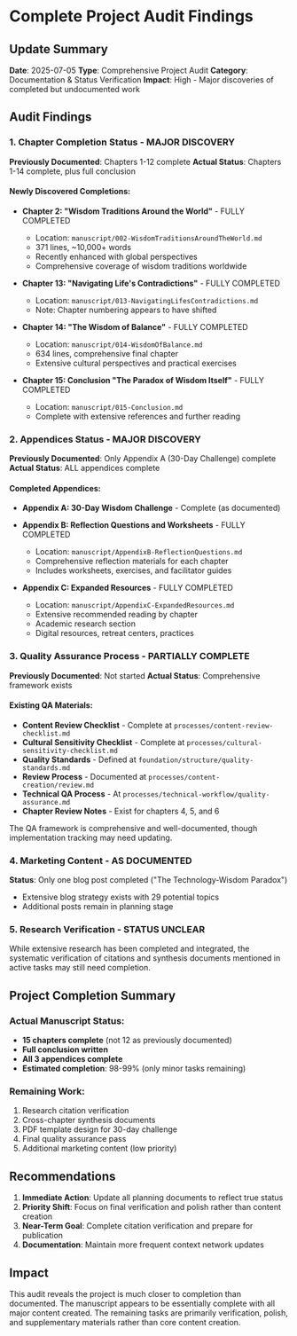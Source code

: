 # Complete Project Audit Findings

## Update Summary
**Date**: 2025-07-05
**Type**: Comprehensive Project Audit
**Category**: Documentation & Status Verification
**Impact**: High - Major discoveries of completed but undocumented work

## Audit Findings

### 1. Chapter Completion Status - MAJOR DISCOVERY

**Previously Documented**: Chapters 1-12 complete
**Actual Status**: Chapters 1-14 complete, plus full conclusion

#### Newly Discovered Completions:
- **Chapter 2: "Wisdom Traditions Around the World"** - FULLY COMPLETED
  - Location: `manuscript/002-WisdomTraditionsAroundTheWorld.md`
  - 371 lines, ~10,000+ words
  - Recently enhanced with global perspectives
  - Comprehensive coverage of wisdom traditions worldwide
  
- **Chapter 13: "Navigating Life's Contradictions"** - FULLY COMPLETED
  - Location: `manuscript/013-NavigatingLifesContradictions.md`
  - Note: Chapter numbering appears to have shifted
  
- **Chapter 14: "The Wisdom of Balance"** - FULLY COMPLETED
  - Location: `manuscript/014-WisdomOfBalance.md`
  - 634 lines, comprehensive final chapter
  - Extensive cultural perspectives and practical exercises
  
- **Chapter 15: Conclusion "The Paradox of Wisdom Itself"** - FULLY COMPLETED
  - Location: `manuscript/015-Conclusion.md`
  - Complete with extensive references and further reading

### 2. Appendices Status - MAJOR DISCOVERY

**Previously Documented**: Only Appendix A (30-Day Challenge) complete
**Actual Status**: ALL appendices complete

#### Completed Appendices:
- **Appendix A: 30-Day Wisdom Challenge** - Complete (as documented)
- **Appendix B: Reflection Questions and Worksheets** - FULLY COMPLETED
  - Location: `manuscript/AppendixB-ReflectionQuestions.md`
  - Comprehensive reflection materials for each chapter
  - Includes worksheets, exercises, and facilitator guides
  
- **Appendix C: Expanded Resources** - FULLY COMPLETED
  - Location: `manuscript/AppendixC-ExpandedResources.md`
  - Extensive recommended reading by chapter
  - Academic research section
  - Digital resources, retreat centers, practices

### 3. Quality Assurance Process - PARTIALLY COMPLETE

**Previously Documented**: Not started
**Actual Status**: Comprehensive framework exists

#### Existing QA Materials:
- **Content Review Checklist** - Complete at `processes/content-review-checklist.md`
- **Cultural Sensitivity Checklist** - Complete at `processes/cultural-sensitivity-checklist.md`
- **Quality Standards** - Defined at `foundation/structure/quality-standards.md`
- **Review Process** - Documented at `processes/content-creation/review.md`
- **Technical QA Process** - At `processes/technical-workflow/quality-assurance.md`
- **Chapter Review Notes** - Exist for chapters 4, 5, and 6

The QA framework is comprehensive and well-documented, though implementation tracking may need updating.

### 4. Marketing Content - AS DOCUMENTED

**Status**: Only one blog post completed ("The Technology-Wisdom Paradox")
- Extensive blog strategy exists with 29 potential topics
- Additional posts remain in planning stage

### 5. Research Verification - STATUS UNCLEAR

While extensive research has been completed and integrated, the systematic verification of citations and synthesis documents mentioned in active tasks may still need completion.

## Project Completion Summary

### Actual Manuscript Status:
- **15 chapters complete** (not 12 as previously documented)
- **Full conclusion written**
- **All 3 appendices complete**
- **Estimated completion**: 98-99% (only minor tasks remaining)

### Remaining Work:
1. Research citation verification
2. Cross-chapter synthesis documents
3. PDF template design for 30-day challenge
4. Final quality assurance pass
5. Additional marketing content (low priority)

## Recommendations

1. **Immediate Action**: Update all planning documents to reflect true status
2. **Priority Shift**: Focus on final verification and polish rather than content creation
3. **Near-Term Goal**: Complete citation verification and prepare for publication
4. **Documentation**: Maintain more frequent context network updates

## Impact

This audit reveals the project is much closer to completion than documented. The manuscript appears to be essentially complete with all major content created. The remaining tasks are primarily verification, polish, and supplementary materials rather than core content creation.